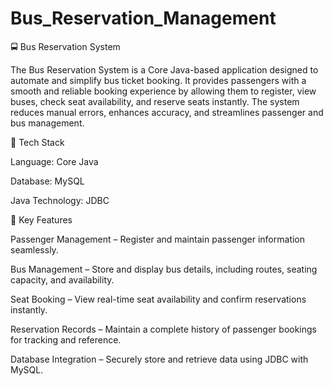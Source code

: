 # Bus_Reservation_Management
🚍 Bus Reservation System

The Bus Reservation System is a Core Java-based application designed to automate and simplify bus ticket booking. It provides passengers with a smooth and reliable booking experience by allowing them to register, view buses, check seat availability, and reserve seats instantly. The system reduces manual errors, enhances accuracy, and streamlines passenger and bus management.

🔧 Tech Stack

Language: Core Java

Database: MySQL

Java Technology: JDBC

🌟 Key Features

Passenger Management – Register and maintain passenger information seamlessly.

Bus Management – Store and display bus details, including routes, seating capacity, and availability.

Seat Booking – View real-time seat availability and confirm reservations instantly.

Reservation Records – Maintain a complete history of passenger bookings for tracking and reference.

Database Integration – Securely store and retrieve data using JDBC with MySQL.
